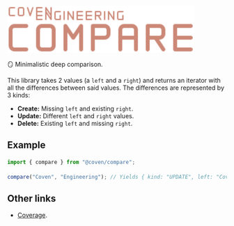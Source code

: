 <img alt="Coven Engineering Compare logo" src="https://raw.githubusercontent.com/covenengineering/libraries/main/@coven/compare/logo.svg" height="108" />

🪞 Minimalistic deep comparison.

This library takes 2 values (a `left` and a `right`) and returns an iterator
with all the differences between said values. The differences are represented by
3 kinds:

-   **Create:** Missing `left` and existing `right`.
-   **Update:** Different `left` and `right` values.
-   **Delete:** Existing `left` and missing `right`.

## Example

```typescript
import { compare } from "@coven/compare";

compare("Coven", "Engineering"); // Yields { kind: "UPDATE", left: "Coven", right: "Engineering" }
```

## Other links

-   [Coverage](https://coveralls.io/github/covenengineering/libraries).
